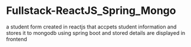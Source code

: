 # Fullstack-ReactJS_Spring_Mongo
 a student form created in reactjs that accpets student information and stores it to mongodb using spring boot and stored details are displayed in frontend 
